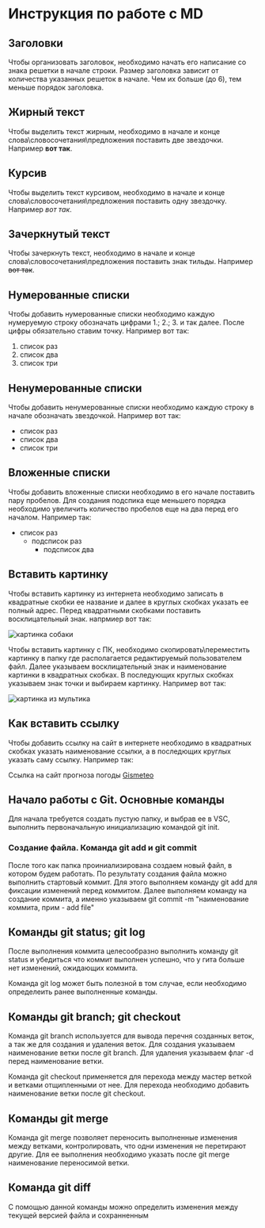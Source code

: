 # Инструкция по работе с MD

## Заголовки

Чтобы организовать заголовок, необходимо начать его написание со знака решетки в начале строки. Размер заголовка зависит от количества указанных решеток в начале. Чем их больше (до 6), тем меньше порядок заголовка.

## Жирный текст

Чтобы выделить текст жирным, необходимо в начале и конце слова\словосочетания\предложения поставить две звездочки. Например **вот так**.

## Курсив

Чтобы выделить текст курсивом, необходимо в начале и конце слова\словосочетания\предложения поставить одну звездочку. Например *вот так*.

## Зачеркнутый текст

Чтобы зачеркнуть текст, необходимо в начале и конце слова\словосочетания\предложения поставить знак тильды. Например ~~вот так~~.

## Нумерованные списки

Чтобы добавить нумерованные списки необходимо каждую нумеруемую строку обозначать цифрами 1.; 2.; 3. и так далее. После цифры обязательно ставим точку. Например вот так:
1. список раз
2. список два
3. список три

## Ненумерованные списки

Чтобы добавить ненумерованные списки необходимо каждую строку в начале обозначать звездочкой. Например вот так:
* список раз
* список два
* список три

## Вложенные списки

Чтобы добавить вложенные списки необходимо в его начале поставить пару пробелов. Для создания подспика еще меньшего порядка необходимо увеличить количество пробелов еще на два перед его началом. Например так:

* список раз
  * подсписок раз
    * подсписок два

## Вставить картинку

Чтобы вставить картинку из интернета необходимо записать в квадратные скобки ее название и далее в круглых скобках указать ее полный адрес. Перед квадратными скобками поставить восклицательный знак. напрмиер вот так:

![картинка собаки](https://s1.1zoom.ru/big3/961/Dogs_German_Shepherd_Closeup_Snout_Glance_Paws_555654_5472x3648.jpg)

Чтобы вставить картинку с ПК, необходимо скопировать\переместить картинку в папку где располагается редактируемый пользователем файл. Далее указываем восклицательный знак и наименование картинки в квадратных скобках. В последующих круглых скобках указываем знак точки и выбираем картинку. Например вот так:

![картинка из мультика](mask.jpg)

 ## Как вставить ссылку

 Чтобы добавить ссылку на сайт в интернете необходимо в квадратных скобках указать наименование ссылки, а в последющих круглых указать саму ссылку. Например так:

 Ссылка на сайт прогноза погоды [Gismeteo](https://www.gismeteo.ru/)

 ## Начало работы с Git. Основные команды

 Для начала требуется создать пустую папку, и выбрав ее в VSC, выполнить первоначальную инициализацию командой git init. 

 ### Создание файла. Команда git add и git commit

 После того как папка проиниализирована создаем новый файл, в котором будем работать. По результату создания файла можно выполнить стартовый коммит. Для этого выполняем команду git add для фиксации изменений перед коммитом. Далее выполняем команду на создание коммита, а именно указываем git commit -m "наименование коммита, прим - add file"

  ## Команды git status; git log

 После выполнения коммита целесообразно выполнить команду git status и убедиться что коммит выполнен успешно, что у гита больше нет изменений, ожидающих коммита.

 Команда git log может быть полезной в том случае, если необходимо определеить ранее выполненные команды.

 ## Команды git branch; git checkout

 Команда git branch используется для вывода перечня созданных веток, а так же для создания и удаления веток.
 Для создания указываем наименование ветки после git branch.
 Для удаления указываем флаг -d перед наименование ветки.

 Команда git checkout применяется для перехода между мастер веткой и ветками отщипленными от нее. Для перехода необходимо добавить наименование ветки после git checkout.

## Команды git merge

Команда git merge позволяет переносить выполненные изменения между ветками, контролировать, что одни изменения не перетирают другие. Для ее выполнения необходимо указать после git merge наименование переносимой ветки.

## Команда git diff

С помощью данной команды можно определить изменения между текущей версией файла и сохранненным